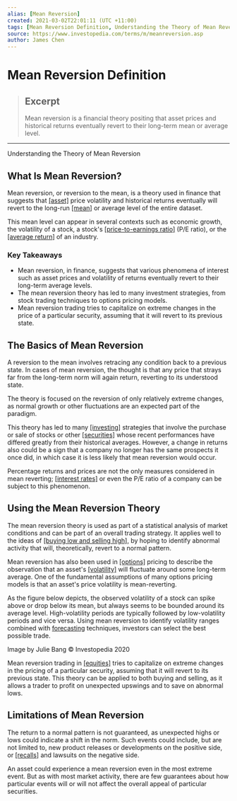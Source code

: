 ```yaml
---
alias: [Mean Reversion]
created: 2021-03-02T22:01:11 (UTC +11:00)
tags: [Mean Reversion Definition, Understanding the Theory of Mean Reversion]
source: https://www.investopedia.com/terms/m/meanreversion.asp
author: James Chen
---
```


# Mean Reversion Definition

> ## Excerpt
> Mean reversion is a financial theory positing that asset prices and historical returns eventually revert to their long-term mean or average level.

---

Understanding the Theory of Mean Reversion
## What Is Mean Reversion?

Mean reversion, or reversion to the mean, is a theory used in finance that suggests that [[asset]](https://www.investopedia.com/terms/a/asset.asp) price volatility and historical returns eventually will revert to the long-run [[mean]](https://www.investopedia.com/terms/m/mean.asp) or average level of the entire dataset.

This mean level can appear in several contexts such as economic growth, the volatility of a stock, a stock's [[price-to-earnings ratio]](https://www.investopedia.com/terms/p/price-earningsratio.asp) (P/E ratio), or the [[average return]](https://www.investopedia.com/terms/a/averagereturn.asp) of an industry.

### Key Takeaways

-   Mean reversion, in finance, suggests that various phenomena of interest such as asset prices and volatility of returns eventually revert to their long-term average levels.
-   The mean reversion theory has led to many investment strategies, from stock trading techniques to options pricing models.
-   Mean reversion trading tries to capitalize on extreme changes in the price of a particular security, assuming that it will revert to its previous state.

## The Basics of Mean Reversion

A reversion to the mean involves retracing any condition back to a previous state. In cases of mean reversion, the thought is that any price that strays far from the long-term norm will again return, reverting to its understood state.

The theory is focused on the reversion of only relatively extreme changes, as normal growth or other fluctuations are an expected part of the paradigm.

This theory has led to many [[investing]](https://www.investopedia.com/terms/i/investing.asp) strategies that involve the purchase or sale of stocks or other [[securities]](https://www.investopedia.com/terms/s/security.asp) whose recent performances have differed greatly from their historical averages. However, a change in returns also could be a sign that a company no longer has the same prospects it once did, in which case it is less likely that mean reversion would occur.

Percentage returns and prices are not the only measures considered in mean reverting; [[interest rates]](https://www.investopedia.com/terms/i/interestrate.asp) or even the P/E ratio of a company can be subject to this phenomenon.

## Using the Mean Reversion Theory

The mean reversion theory is used as part of a statistical analysis of market conditions and can be part of an overall trading strategy. It applies well to the ideas of [[buying low and selling high]](https://www.investopedia.com/articles/investing/081415/look-buy-low-sell-high-strategy.asp), by hoping to identify abnormal activity that will, theoretically, revert to a normal pattern.

Mean reversion has also been used in [[options]](https://www.investopedia.com/terms/o/option.asp) pricing to describe the observation that an asset's [[volatility]](https://www.investopedia.com/terms/v/volatility.asp) will fluctuate around some long-term average. One of the fundamental assumptions of many options pricing models is that an asset's price volatility is mean-reverting.

As the figure below depicts, the observed volatility of a stock can spike above or drop below its mean, but always seems to be bounded around its average level. High-volatility periods are typically followed by low-volatility periods and vice versa. Using mean reversion to identify volatility ranges combined with [forecasting](https://www.investopedia.com/terms/f/forecasting.asp) techniques, investors can select the best possible trade.

Image by Julie Bang © Investopedia 2020

Mean reversion trading in [[equities]](https://www.investopedia.com/terms/e/equity.asp) tries to capitalize on extreme changes in the pricing of a particular security, assuming that it will revert to its previous state. This theory can be applied to both buying and selling, as it allows a trader to profit on unexpected upswings and to save on abnormal lows.

## Limitations of Mean Reversion

The return to a normal pattern is not guaranteed, as unexpected highs or lows could indicate a shift in the norm. Such events could include, but are not limited to, new product releases or developments on the positive side, or [[recalls]](https://www.investopedia.com/terms/p/product_recall.asp) and lawsuits on the negative side.

An asset could experience a mean reversion even in the most extreme event. But as with most market activity, there are few guarantees about how particular events will or will not affect the overall appeal of particular securities.
